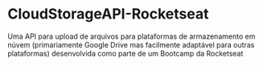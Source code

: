 # CloudStorageAPI-Rocketseat
 
Uma API para upload de arquivos para plataformas de armazenamento em núvem (primariamente Google Drive mas facilmente adaptável para outras plataformas) desenvolvida como parte de um Bootcamp da Rocketseat
